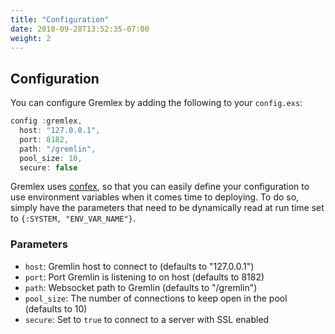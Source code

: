 ```yaml
---
title: "Configuration"
date: 2018-09-28T13:52:35-07:00
weight: 2
---
```


## Configuration
You can configure Gremlex by adding the following to your `config.exs`:
```js
config :gremlex,
  host: "127.0.0.1",
  port: 8182,
  path: "/gremlin",
  pool_size: 10,
  secure: false
```

Gremlex uses [confex](https://github.com/Nebo15/confex), so that you can easily define
your configuration to use environment variables when it comes time to deploying. To do so,
simply have the parameters that need to be dynamically read at run time set to `{:SYSTEM, "ENV_VAR_NAME"}`.

### Parameters
* `host`: Gremlin host to connect to (defaults to "127.0.0.1")
* `port`: Port Gremlin is listening to on host (defaults to 8182)
* `path`: Websocket path to Gremlin (defaults to "/gremlin")
* `pool_size`: The number of connections to keep open in the pool (defaults to 10)
* `secure`: Set to `true` to connect to a server with SSL enabled